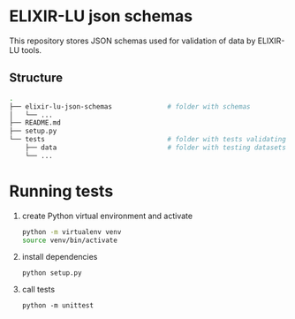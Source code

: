 # ELIXIR-LU json schemas

This repository stores JSON schemas used for validation of data by ELIXIR-LU tools.

## Structure

```bash
.
├── elixir-lu-json-schemas              # folder with schemas
│   └── ...
├── README.md
├── setup.py
└── tests                               # folder with tests validating schemas
    ├── data                            # folder with testing datasets
    └── ...

```

# Running tests

1. create Python virtual environment and activate
   ```bash
   python -m virtualenv venv
   source venv/bin/activate
   ```
2. install dependencies
   ```
   python setup.py
   ```
3. call tests
   ```
   python -m unittest
   ```